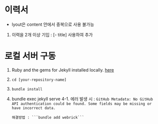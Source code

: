 # 이력서

- lyout은 content 안에서 중복으로 사용 불가능

1. 이력을 2개 이상 기입 : [- title] 사용하여 추가

# 로컬 서버 구동

1. Ruby and the gems for Jekyll installed locally. [here](https://jekyllrb.com/docs/installation/)
2. ```cd [your-repository-name]```
3. ```bundle install```
4. bundle exec jekyll serve
  4-1. 에러 발생 시 :  ```GitHub Metadata: No GitHub API authentication could be found. Some fields may be missing or have incorrect data.```
       
       해결방법 : ```bundle add webrick``` 
